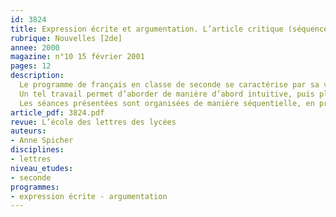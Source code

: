 ```yaml
---
id: 3824
title: Expression écrite et argumentation. L’article critique (séquence)
rubrique: Nouvelles [2de]
annee: 2000
magazine: n°10 15 février 2001
pages: 12
description: 
  Le programme de français en classe de seconde se caractérise par sa volonté d’associer l’étude des textes, littéraires ou non, à la production d’écrits par les élèves. Cet article rend compte d’un travail mené en début de seconde et combinant ces deux activités, tout en s’inscrivant dans la perspective de plusieurs des objectifs qui structurent le programme autour de grands domaines d’étude. Le support choisi pour ce travail est l’article critique, à savoir à la fois des critiques de livres et de films, telles qu’on peut en lire dans la presse. Ce travail d’initiation peut constituer une première approche de la notion de critique qui sera précisée plus tard dans l’année.
  Un tel travail permet d’aborder de manière d’abord intuitive, puis plus raisonnée et structurée, les problèmes de l’argumentation (éloge et blâme, objectivité et subjectivité, organisation et rhétorique du texte argumentatif), mais aussi d’initier les élèves aux premières notions d’analyse d’une œuvre.
  Les séances présentées sont organisées de manière séquentielle, en précisant quel usage on peut faire du cours, des heures de module et de l’aide individualisée. Les travaux d’écriture indiqués ne constituent que des exemples et ne sont bien sûr pas limitatifs. On trouvera également des analyses de productions d’élèves et des pistes pour un élargissement du travail.
article_pdf: 3824.pdf
revue: L’école des lettres des lycées
auteurs:
- Anne Spicher
disciplines:
- lettres
niveau_etudes:
- seconde
programmes:
- expression écrite - argumentation
---
```

